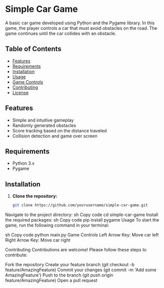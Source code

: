 # Simple Car Game

A basic car game developed using Python and the Pygame library. In this game, the player controls a car that must avoid obstacles on the road. The game continues until the car collides with an obstacle.

## Table of Contents

- [Features](#features)
- [Requirements](#requirements)
- [Installation](#installation)
- [Usage](#usage)
- [Game Controls](#game-controls)
- [Contributing](#contributing)
- [License](#license)

## Features

- Simple and intuitive gameplay
- Randomly generated obstacles
- Score tracking based on the distance traveled
- Collision detection and game over screen

## Requirements

- Python 3.x
- Pygame

## Installation

1. **Clone the repository:**
   ```sh
   git clone https://github.com/yourusername/simple-car-game.git
Navigate to the project directory:
sh
Copy code
cd simple-car-game
Install the required packages:
sh
Copy code
pip install pygame
Usage
To start the game, run the following command in your terminal:

sh
Copy code
python main.py
Game Controls
Left Arrow Key: Move car left
Right Arrow Key: Move car right

Contributing
Contributions are welcome! Please follow these steps to contribute:

Fork the repository
Create your feature branch (git checkout -b feature/AmazingFeature)
Commit your changes (git commit -m 'Add some AmazingFeature')
Push to the branch (git push origin feature/AmazingFeature)
Open a pull request
